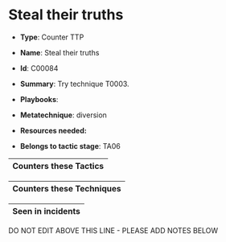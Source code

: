# Steal their truths

* **Type**: Counter TTP

* **Name**: Steal their truths

* **Id**: C00084

* **Summary**: Try technique T0003. 

* **Playbooks**: 

* **Metatechnique**: diversion

* **Resources needed:** 

* **Belongs to tactic stage**: TA06


| Counters these Tactics |
| ---------------------- |



| Counters these Techniques |
| ------------------------- |



| Seen in incidents |
| ----------------- |


DO NOT EDIT ABOVE THIS LINE - PLEASE ADD NOTES BELOW